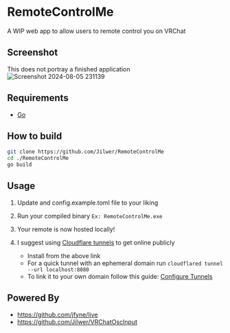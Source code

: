 # RemoteControlMe
A WIP web app to allow users to remote control you on VRChat

## Screenshot
This does not portray a finished application
![Screenshot 2024-08-05 231139](https://github.com/user-attachments/assets/252b6a84-a03a-4c73-a5f3-b8c4c690ec91)


## Requirements
- [Go](https://go.dev/doc/install)

## How to build
```bash 
git clone https://github.com/Jilwer/RemoteControlMe
cd ./RemoteControlMe
go build
```


## Usage
1. Update and config.example.toml file to your liking
2. Run your compiled binary `Ex: RemoteControlMe.exe`
3. Your remote is now hosted locally!

4. I suggest using [Cloudflare tunnels](https://developers.cloudflare.com/cloudflare-one/connections/connect-networks/downloads/) to get online publicly
   - Install from the above link
   - For a quick tunnel with an ephemeral domain run `cloudflared tunnel --url localhost:8080`
   - To link it to your own domain follow this guide: [Configure Tunnels](https://developers.cloudflare.com/cloudflare-one/connections/connect-networks/configure-tunnels/remote-management/)


## Powered By
- https://github.com/jfyne/live
- https://github.com/Jilwer/VRChatOscInput
